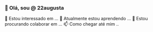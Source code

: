### 👋 Olá, sou @ 22augusta
👀 Estou interessado em ...
🌱 Atualmente estou aprendendo ...
💞️ Estou procurando colaborar em ...
📫 Como chegar até mim ..
<!--
**22augusta/22augusta** is a ✨ _special_ ✨ repository because its `README.md` (this file) appears on your GitHub profile.

Here are some ideas to get you started:

- 🔭 I’m currently working on ...
- 🌱 I’m currently learning ...
- 👯 I’m looking to collaborate on ...
- 🤔 I’m looking for help with ...
- 💬 Ask me about ...
- 📫 How to reach me: ...
- 😄 Pronouns: ...
- ⚡ Fun fact: ...
-->
